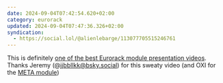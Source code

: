 ```yaml
---
date: 2024-09-04T07:42:54.620+02:00
category: eurorack
updated: 2024-09-04T07:47:36.326+02:00
syndication:
  - https://social.lol/@alienlebarge/113077705515246761
---
```


This is definitely [one of the best Eurorack module presentation videos](https://youtu.be/38H8ROEElj8). Thanks Jeremy (@jjbbllkk@bsky.social) for this sweaty video (and OXI for the [META module](https://oxiinstruments.com/product/oxi-meta/))
